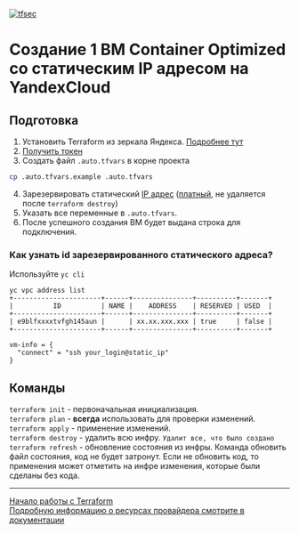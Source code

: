 [![tfsec](https://github.com/gseldon/yc-terraform-one-vm-static-ip/actions/workflows/tfsec.yml/badge.svg)](https://github.com/gseldon/yc-terraform-one-vm-static-ip/actions/workflows/tfsec.yml)

# Создание 1 ВМ Container Optimized со статическим IP адресом на YandexCloud

## Подготовка
1. Установить Terraform из зеркала Яндекса. [Подробнее тут](https://cloud.yandex.ru/docs/tutorials/infrastructure-management/terraform-quickstart)
2. [Получить токен](https://cloud.yandex.ru/docs/iam/concepts/authorization/oauth-token)
3. Создать файл `.auto.tfvars` в корне проекта

```sh
cp .auto.tfvars.example .auto.tfvars
```
4. Зарезервировать статический [IP адрес](https://cloud.yandex.ru/docs/vpc/operations/get-static-ip) ([платный](https://cloud.yandex.ru/docs/vpc/pricing), не удаляется после `terraform destroy`)
5. Указать все переменные в `.auto.tfvars`.
6. После успешного создания ВМ будет выдана строка для подключения. 

### Как узнать id зарезервированного статического адреса?

Используйте `yc cli`

```
yc vpc address list
+----------------------+------+---------------+----------+-------+
|          ID          | NAME |    ADDRESS    | RESERVED | USED  |
+----------------------+------+---------------+----------+-------+
| e9blfxxxxtvfgh145aun |      | xx.xx.xxx.xxx | true     | false |
+----------------------+------+---------------+----------+-------+
```

```
vm-info = {
  "connect" = "ssh your_login@static_ip"
}
```

## Команды
`terraform init` - первоначальная инициализация.  
`terraform plan` - **всегда** использовать для проверки изменений.  
`terraform apply` - применение изменений.  
`terraform destroy` - удалить всю инфру.  `Удалит все, что было создано`   
`terraform refresh` - обновление состояния из инфры. Команда обновить файл состояния, код не будет затронут. Если не обновить код, то применения может отметить на инфре изменения, которые были сделаны без кода.

---

[Начало работы с Terraform](https://cloud.yandex.ru/docs/tutorials/infrastructure-management/terraform-quickstart)  
[Подробную информацию о ресурсах провайдера смотрите в документации](https://registry.tfpla.net/providers/yandex-cloud/yandex/latest/docs)
